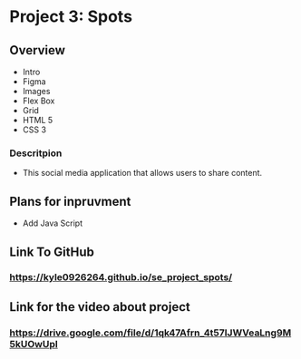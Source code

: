 # Project 3: Spots

## Overview

- Intro
- Figma
- Images
- Flex Box
- Grid
- HTML 5
- CSS 3

### Descritpion

- This social media application that allows users to share content.

## Plans for inpruvment

- Add Java Script

## Link To GitHub

### https://kyle0926264.github.io/se_project_spots/

## Link for the video about project

### https://drive.google.com/file/d/1qk47Afrn_4t57IJWVeaLng9M5kUOwUpI
